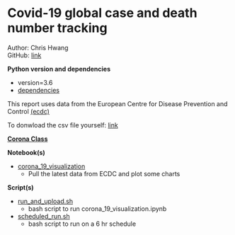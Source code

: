 # Covid-19 global case and death number tracking
Author: Chris Hwang<br>
GitHub: [link](https://github.com/hwang138/corona)

**Python version and dependencies**<br>
- version=3.6
- [dependencies](./environment.sh)

This report uses data from the European Centre for Disease Prevention and Control [(ecdc)](
https://www.ecdc.europa.eu/en/geographical-distribution-2019-ncov-cases
)

To donwload the csv file yourself: [link](
https://www.ecdc.europa.eu/en/publications-data/download-todays-data-geographic-distribution-covid-19-cases-worldwide
)

**[Corona Class](./corona)**

**Notebook(s)**
- [corona_19_visualization](./corona_19_visualization.ipynb)
    - Pull the latest data from ECDC and plot some charts

**Script(s)**
- [run_and_upload.sh](./scripts/run_and_upload.sh)
    - bash script to run corona_19_visualization.ipynb
- [scheduled_run.sh](./scripts/scheduled_run.sh)
    - bash script to run on a 6 hr schedule
